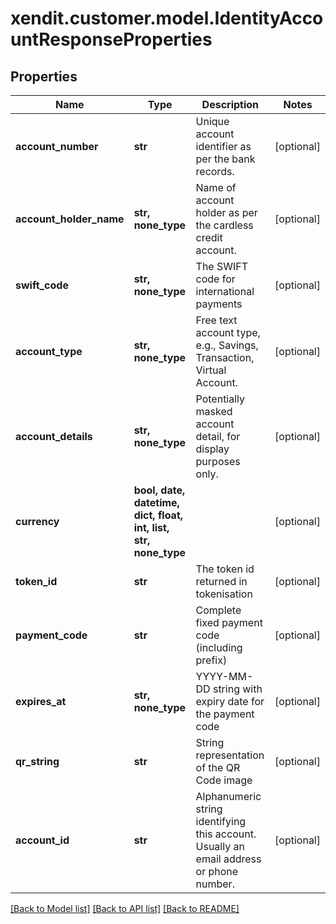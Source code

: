 # xendit.customer.model.IdentityAccountResponseProperties


## Properties
Name | Type | Description | Notes
------------ | ------------- | ------------- | -------------
**account_number** | **str** | Unique account identifier as per the bank records. | [optional] 
**account_holder_name** | **str, none_type** | Name of account holder as per the cardless credit account. | [optional] 
**swift_code** | **str, none_type** | The SWIFT code for international payments | [optional] 
**account_type** | **str, none_type** | Free text account type, e.g., Savings, Transaction, Virtual Account. | [optional] 
**account_details** | **str, none_type** | Potentially masked account detail, for display purposes only. | [optional] 
**currency** | **bool, date, datetime, dict, float, int, list, str, none_type** |  | [optional] 
**token_id** | **str** | The token id returned in tokenisation | [optional] 
**payment_code** | **str** | Complete fixed payment code (including prefix) | [optional] 
**expires_at** | **str, none_type** | YYYY-MM-DD string with expiry date for the payment code | [optional] 
**qr_string** | **str** | String representation of the QR Code image | [optional] 
**account_id** | **str** | Alphanumeric string identifying this account. Usually an email address or phone number. | [optional] 

[[Back to Model list]](../README.md#documentation-for-models) [[Back to API list]](../README.md#documentation-for-api-endpoints) [[Back to README]](../README.md)


